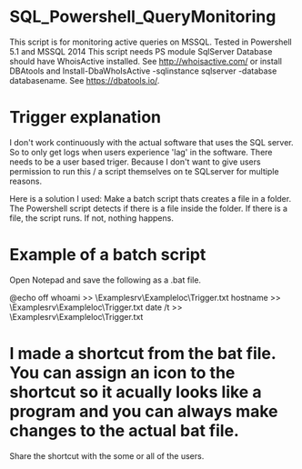# SQL_Powershell_QueryMonitoring

This script is for monitoring active queries on MSSQL. 
Tested in Powershell 5.1 and MSSQL 2014
This script needs PS module SqlServer
Database should have WhoisActive installed. See http://whoisactive.com/ or install DBAtools and Install-DbaWhoIsActive -sqlinstance sqlserver -database databasename. See https://dbatools.io/. 


# Trigger explanation
I don't work continuously with the actual software that uses the SQL server. So to only get logs when users experience 'lag' in the software. There needs to be a user based triger. 
Because I don't want to give users permission to run this / a script themselves on te SQLserver for multiple reasons.

Here is a solution I used:
Make a batch script thats creates a file in a folder. The Powershell script detects if there is a file inside the folder. 
If there is a file, the script runs. If not, nothing happens. 

# Example of a batch script
Open Notepad and save the following as a .bat file. 

@echo off
whoami >> \\Examplesrv\Exampleloc\Trigger.txt
hostname >> \\Examplesrv\Exampleloc\Trigger.txt
date /t >> \\Examplesrv\Exampleloc\Trigger.txt


# I made a shortcut from the bat file. You can assign an icon to the shortcut so it acually looks like a program and you can always make changes to the actual bat file. 
Share the shortcut with the some or all of the users. 
